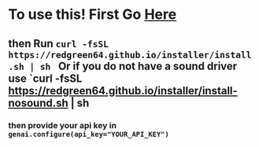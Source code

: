 # To use this! First Go <a href="https://aistudio.google.com/apikey">Here</a>

## then Run `curl -fsSL https://redgreen64.github.io/installer/install.sh | sh ` Or if you do not have a sound driver use `curl -fsSL https://redgreen64.github.io/installer/install-nosound.sh | sh

### then provide your api key in `genai.configure(api_key="YOUR_API_KEY")`
